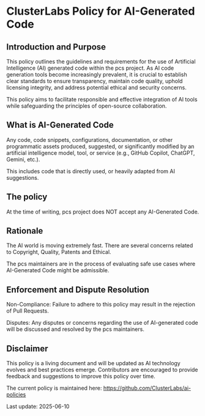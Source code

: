 # ClusterLabs Policy for AI-Generated Code

## Introduction and Purpose
This policy outlines the guidelines and requirements for the use of Artificial Intelligence (AI) generated code within the pcs project. As AI code generation tools become increasingly prevalent, it is crucial to establish clear standards to ensure transparency, maintain code quality, uphold licensing integrity, and address potential ethical and security concerns.

This policy aims to facilitate responsible and effective integration of AI tools while safeguarding the principles of open-source collaboration.

## What is AI-Generated Code
Any code, code snippets, configurations, documentation, or other programmatic assets produced, suggested, or significantly modified by an artificial intelligence model, tool, or service (e.g., GitHub Copilot, ChatGPT, Gemini, etc.).

This includes code that is directly used, or heavily adapted from AI suggestions.

## The policy
At the time of writing, pcs project does NOT accept any AI-Generated Code.

## Rationale
The AI world is moving extremely fast. There are several concerns related to Copyright, Quality, Patents and Ethical.

The pcs maintainers are in the process of evaluating safe use cases where AI-Generated Code might be admissible.

## Enforcement and Dispute Resolution
Non-Compliance: Failure to adhere to this policy may result in the rejection of Pull Requests.

Disputes: Any disputes or concerns regarding the use of AI-generated code will be discussed and resolved by the pcs maintainers.

## Disclaimer
This policy is a living document and will be updated as AI technology evolves and best practices emerge. Contributors are encouraged to provide feedback and suggestions to improve this policy over time.

The current policy is maintained here: https://github.com/ClusterLabs/ai-policies

Last update: 2025-06-10
